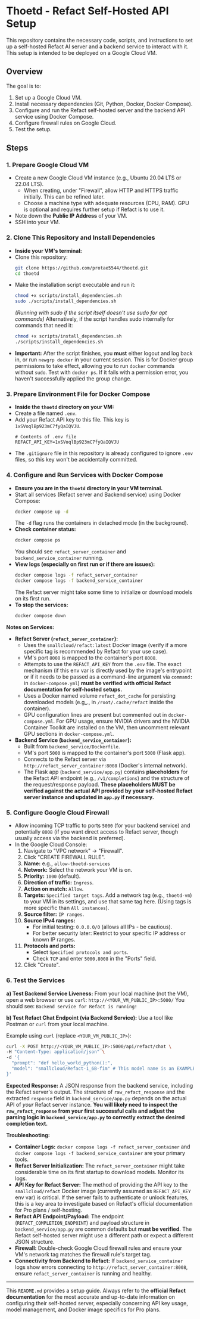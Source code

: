 # Thoetd - Refact Self-Hosted API Setup

This repository contains the necessary code, scripts, and instructions to set up a self-hosted Refact AI server and a backend service to interact with it. This setup is intended to be deployed on a Google Cloud VM.

## Overview

The goal is to:
1. Set up a Google Cloud VM.
2. Install necessary dependencies (Git, Python, Docker, Docker Compose).
3. Configure and run the Refact self-hosted server and the backend API service using Docker Compose.
4. Configure firewall rules on Google Cloud.
5. Test the setup.

## Steps

### 1. Prepare Google Cloud VM
   - Create a new Google Cloud VM instance (e.g., Ubuntu 20.04 LTS or 22.04 LTS).
     - When creating, under "Firewall", allow HTTP and HTTPS traffic initially. This can be refined later.
     - Choose a machine type with adequate resources (CPU, RAM). GPU is optional and requires further setup if Refact is to use it.
   - Note down the **Public IP Address** of your VM.
   - SSH into your VM.

### 2. Clone This Repository and Install Dependencies
   - **Inside your VM's terminal:**
   - Clone this repository:
     ```bash
     git clone https://github.com/protae5544/thoetd.git
     cd thoetd
     ```
   - Make the installation script executable and run it:
     ```bash
     chmod +x scripts/install_dependencies.sh
     sudo ./scripts/install_dependencies.sh
     ```
     *(Running with sudo if the script itself doesn't use sudo for apt commands)*
     Alternatively, if the script handles sudo internally for commands that need it:
     ```bash
     chmod +x scripts/install_dependencies.sh
     ./scripts/install_dependencies.sh
     ```
   - **Important:** After the script finishes, you **must** either logout and log back in, or run `newgrp docker` in your current session. This is for Docker group permissions to take effect, allowing you to run `docker` commands without `sudo`. Test with `docker ps`. If it fails with a permission error, you haven't successfully applied the group change.

### 3. Prepare Environment File for Docker Compose
   - **Inside the `thoetd` directory on your VM:**
   - Create a file named `.env`.
   - Add your Refact API key to this file. This key is `1xSVoqlBp923mC7fyQaIQVJU`.
     ```env
     # Contents of .env file
     REFACT_API_KEY=1xSVoqlBp923mC7fyQaIQVJU
     ```
   - The `.gitignore` file in this repository is already configured to ignore `.env` files, so this key won't be accidentally committed.

### 4. Configure and Run Services with Docker Compose
   - **Ensure you are in the `thoetd` directory in your VM terminal.**
   - Start all services (Refact server and Backend service) using Docker Compose:
     ```bash
     docker compose up -d
     ```
     The `-d` flag runs the containers in detached mode (in the background).
   - **Check container status:**
     ```bash
     docker compose ps
     ```
     You should see `refact_server_container` and `backend_service_container` running.
   - **View logs (especially on first run or if there are issues):**
     ```bash
     docker compose logs -f refact_server_container
     docker compose logs -f backend_service_container
     ```
     The Refact server might take some time to initialize or download models on its first run.
   - **To stop the services:**
     ```bash
     docker compose down
     ```

   **Notes on Services:**
   - **Refact Server (`refact_server_container`):**
     - Uses the `smallcloud/refact:latest` Docker image (verify if a more specific tag is recommended by Refact for your use case).
     - VM's port `8008` is mapped to the container's port `8008`.
     - Attempts to use the `REFACT_API_KEY` from the `.env` file. The exact mechanism (if this env var is directly used by the image's entrypoint or if it needs to be passed as a command-line argument via `command:` in `docker-compose.yml`) **must be verified with official Refact documentation for self-hosted setups.**
     - Uses a Docker named volume `refact_dot_cache` for persisting downloaded models (e.g_., in `/root/.cache/refact` inside the container).
     - GPU configuration lines are present but commented out in `docker-compose.yml`. For GPU usage, ensure NVIDIA drivers and the NVIDIA Container Toolkit are installed on the VM, then uncomment relevant GPU sections in `docker-compose.yml`.
   - **Backend Service (`backend_service_container`):**
     - Built from `backend_service/Dockerfile`.
     - VM's port `5000` is mapped to the container's port `5000` (Flask app).
     - Connects to the Refact server via `http://refact_server_container:8008` (Docker's internal network).
     - The Flask app (`backend_service/app.py`) contains **placeholders** for the Refact API endpoint (e.g., `/v1/completions`) and the structure of the request/response payload. **These placeholders MUST be verified against the actual API provided by your self-hosted Refact server instance and updated in `app.py` if necessary.**

### 5. Configure Google Cloud Firewall
   - Allow incoming TCP traffic to ports `5000` (for your backend service) and potentially `8008` (if you want direct access to Refact server, though usually access via the backend is preferred).
   - In the Google Cloud Console:
     1. Navigate to "VPC network" -> "Firewall".
     2. Click "CREATE FIREWALL RULE".
     3. **Name:** e.g., `allow-thoetd-services`
     4. **Network:** Select the network your VM is on.
     5. **Priority:** `1000` (default).
     6. **Direction of traffic:** `Ingress`.
     7. **Action on match:** `Allow`.
     8. **Targets:** `Specified target tags`. Add a network tag (e.g., `thoetd-vm`) to your VM in its settings, and use that same tag here. (Using tags is more specific than `All instances`).
     9. **Source filter:** `IP ranges`.
     10. **Source IPv4 ranges:**
         - For initial testing: `0.0.0.0/0` (allows all IPs - be cautious).
         - For better security later: Restrict to your specific IP address or known IP ranges.
     11. **Protocols and ports:**
         - Select `Specified protocols and ports`.
         - Check `TCP` and enter `5000,8008` in the "Ports" field.
     12. Click "Create".

### 6. Test the Services

   **a) Test Backend Service Liveness:**
   From your local machine (not the VM), open a web browser or use `curl`:
   `http://<YOUR_VM_PUBLIC_IP>:5000/`
   You should see: `Backend service for Refact is running!`

   **b) Test Refact Chat Endpoint (via Backend Service):**
   Use a tool like Postman or `curl` from your local machine.

   Example using `curl` (replace `<YOUR_VM_PUBLIC_IP>`):
   ```bash
   curl -X POST http://<YOUR_VM_PUBLIC_IP>:5000/api/refact/chat \
   -H "Content-Type: application/json" \
   -d '{
     "prompt": "def hello_world_python():",
     "model": "smallcloud/Refact-1_6B-fim" # This model name is an EXAMPLE, verify correct available model names
   }'
   ```

   **Expected Response:**
   A JSON response from the backend service, including the Refact server's output. The structure of `raw_refact_response` and the extracted `response` field in `backend_service/app.py` depends on the actual API of *your* Refact server instance. **You will likely need to inspect the `raw_refact_response` from your first successful calls and adjust the parsing logic in `backend_service/app.py` to correctly extract the desired completion text.**

   **Troubleshooting:**
   - **Container Logs:** `docker compose logs -f refact_server_container` and `docker compose logs -f backend_service_container` are your primary tools.
   - **Refact Server Initialization:** The `refact_server_container` might take considerable time on its first startup to download models. Monitor its logs.
   - **API Key for Refact Server:** The method of providing the API key to the `smallcloud/refact` Docker image (currently assumed as `REFACT_API_KEY` env var) is critical. If the server fails to authenticate or unlock features, this is a key area to investigate based on Refact's official documentation for Pro plans / self-hosting.
   - **Refact API Endpoint/Payload:** The endpoint (`REFACT_COMPLETION_ENDPOINT`) and payload structure in `backend_service/app.py` are common defaults but **must be verified**. The Refact self-hosted server might use a different path or expect a different JSON structure.
   - **Firewall:** Double-check Google Cloud firewall rules and ensure your VM's network tag matches the firewall rule's target tag.
   - **Connectivity from Backend to Refact:** If `backend_service_container` logs show errors connecting to `http://refact_server_container:8008`, ensure `refact_server_container` is running and healthy.

---
This `README.md` provides a setup guide. Always refer to the **official Refact documentation** for the most accurate and up-to-date information on configuring their self-hosted server, especially concerning API key usage, model management, and Docker image specifics for Pro plans.
